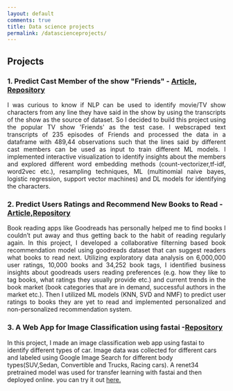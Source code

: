 ```yaml
---
layout: default
comments: true
title: Data science projects
permalink: /datascienceprojects/
---
```

## Projects
### 1. Predict Cast Member of the show "Friends" - [Article, ](https://github.com/shamafarabi/Predicting-Cast-Member-of-the-TV-show-Friends-using-NLP/blob/master/Project%20Report.ipynb)[Repository](https://github.com/shamafarabi/Predicting-Cast-Member-of-the-TV-show-Friends-using-NLP) 
<p style='text-align: justify;'>
I was curious to know if  NLP can be used to identify movie/TV show characters from any line they have said in the show by using the transcripts of the show as the source of dataset. So I decided to build this project using the popular TV show 'Friends' as the test case. I webscraped text transcripts of 235 episodes of Friends and processed the data in a dataframe with 489,44 observations such that the lines said by different cast members can be used as input to train different ML models. I implemented interactive visualization to identify insights about the members and  explored different word embedding methods (count-vectorizer,tf-idf, word2vec etc.), resampling techniques, ML (multinomial naive bayes, logistic regression, support vector machines) and DL models for identifying the characters. 
</p>

### 2. Predict Users Ratings and Recommend New Books to Read - [Article,](https://nbviewer.jupyter.org/github/shamafarabi/Capstone_1_Book_Recommendation/blob/master/Milestone%20Report/Milestone%20Report.ipynb)[Repository](Book_Recommendation_Engine)
<p style='text-align: justify;'>
Book reading apps like Goodreads has personally helped me to find books I couldn’t put away and thus getting back to the habit of reading regularly again. In this project, I developed a collaborative filterning based book recommendation model using goodreads dataset that can suggest readers what books to read next.  Utilizing exploratory data analysis on  6,000,000 user ratings, 10,000 books and 34,252 book tags, I identified business insights  about goodreads users reading preferences (e.g. how they like to tag books, what ratings they usually provide etc.) and current trends in the book market (book categories that are in demand, successful authors in the market etc.). Then I utilized ML models (KNN, SVD and NMF) to predict user ratings to books they are yet to read and implemented personalized and non-personalized recommendation system.
 </p>
 
### 3. A Web App for Image Classification using fastai -[Repository](https://github.com/shamafarabi/fastai-v3)
In this project, I made an image classification web app using fastai to identify different types of car. Image data was collected for different cars and labeled using Google Image Search for different body types(SUV,Sedan, Convertible and Trucks, Racing cars). A renet34 pretrained model was used for transfer learning with fastai and then deployed online. you can try it out [here.](https://car-make-detection.onrender.com/)
